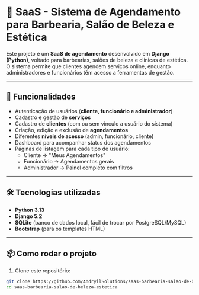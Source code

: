 # 💈 SaaS - Sistema de Agendamento para Barbearia, Salão de Beleza e Estética

Este projeto é um **SaaS de agendamento** desenvolvido em **Django (Python)**, voltado para barbearias, salões de beleza e clínicas de estética.  
O sistema permite que clientes agendem serviços online, enquanto administradores e funcionários têm acesso a ferramentas de gestão.

---

## 🚀 Funcionalidades

- Autenticação de usuários (**cliente, funcionário e administrador**)
- Cadastro e gestão de **serviços**
- Cadastro de **clientes** (com ou sem vínculo a usuário do sistema)
- Criação, edição e exclusão de **agendamentos**
- Diferentes **níveis de acesso** (admin, funcionário, cliente)
- Dashboard para acompanhar status dos agendamentos
- Páginas de listagem para cada tipo de usuário:
  - Cliente → "Meus Agendamentos"
  - Funcionário → Agendamentos gerais
  - Administrador → Painel completo com filtros

---

## 🛠️ Tecnologias utilizadas

- **Python 3.13**
- **Django 5.2**
- **SQLite** (banco de dados local, fácil de trocar por PostgreSQL/MySQL)
- **Bootstrap** (para os templates HTML)

---

## 📦 Como rodar o projeto

1. Clone este repositório:

```bash
git clone https://github.com/AndryllSolutions/saas-barbearia-salao-de-beleza-estetica.git
cd saas-barbearia-salao-de-beleza-estetica
